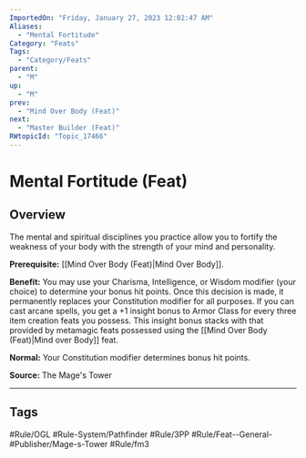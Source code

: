 ```yaml
---
ImportedOn: "Friday, January 27, 2023 12:02:47 AM"
Aliases:
  - "Mental Fortitude"
Category: "Feats"
Tags:
  - "Category/Feats"
parent:
  - "M"
up:
  - "M"
prev:
  - "Mind Over Body (Feat)"
next:
  - "Master Builder (Feat)"
RWtopicId: "Topic_17466"
---
```

# Mental Fortitude (Feat)
## Overview
The mental and spiritual disciplines you practice allow you to fortify the weakness of your body with the strength of your mind and personality.

**Prerequisite:** [[Mind Over Body (Feat)|Mind Over Body]].

**Benefit:** You may use your Charisma, Intelligence, or Wisdom modifier (your choice) to determine your bonus hit points. Once this decision is made, it permanently replaces your Constitution modifier for all purposes. If you can cast arcane spells, you get a +1 insight bonus to Armor Class for every  three item creation feats you possess. This insight bonus stacks with that provided by metamagic feats possessed using the [[Mind Over Body (Feat)|Mind over Body]] feat.

**Normal:** Your Constitution modifier determines bonus hit points.

**Source:** The Mage's Tower


---
## Tags
#Rule/OGL #Rule-System/Pathfinder #Rule/3PP #Rule/Feat--General- #Publisher/Mage-s-Tower #Rule/fm3

